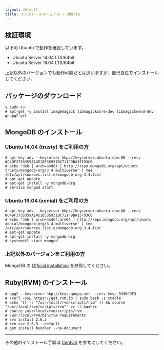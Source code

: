 ```yaml
---
layout: default
title: インストールマニュアル - Ubuntu
---
```


## 検証環境

以下の Ubuntu で動作を確認しています。

- Ubuntu Server 14.04 LTS/64bit
- Ubuntu Server 16.04 LTS/64bit

上記以外のバージョンでも動作可能だとは思いますが、自己責任でインストールしてください。

## パッケージのダウンロード

~~~
$ sudo su
# apt-get -y install imagemagick libmagickcore-dev libmagickwand-dev gnupg2 git
~~~

## MongoDB のインストール

### Ubuntu 14.04 (trusty) をご利用の方

~~~
# apt-key adv --keyserver hkp://keyserver.ubuntu.com:80 --recv 0C49F3730359A14518585931BC711F9BA15703C6
# echo "deb [ arch=amd64 ] http://repo.mongodb.org/apt/ubuntu trusty/mongodb-org/3.4 multiverse" | tee /etc/apt/sources.list.d/mongodb-org-3.4.list
# apt-get update
# apt-get install -y mongodb-org
# service mongod start
~~~

### Ubuntu 16.04 (xenial) をご利用の方

~~~
# apt-key adv --keyserver hkp://keyserver.ubuntu.com:80 --recv 0C49F3730359A14518585931BC711F9BA15703C6
# echo "deb [ arch=amd64,arm64 ] http://repo.mongodb.org/apt/ubuntu xenial/mongodb-org/3.4 multiverse" | tee /etc/apt/sources.list.d/mongodb-org-3.4.list
# apt-get update
# apt-get install -y mongodb-org
# systemctl start mongod
~~~

### 上記以外のバージョンをご利用の方

MongoDB の [Official installation](https://docs.mongodb.com/manual/tutorial/install-mongodb-on-ubuntu/) を参照してください。

## Ruby(RVM) のインストール

~~~
# gpg2 --keyserver hkp://keys.gnupg.net --recv-keys D39DC0E3
# \curl -sSL https://get.rvm.io | sudo bash -s stable
# echo '[[ -s "/usr/local/rvm/scripts/rvm" ]] && source "/usr/local/rvm/scripts/rvm"' >> ~/.bashrc
# source /usr/local/rvm/scripts/rvm
# /usr/local/rvm/bin/rvm requirements
# rvm install 2.6.3
# rvm use 2.6.3 --default
# gem install bundler --no-document
~~~

---
その他のインストール手順は [CentOS](manual.html) を参考にしてください。
